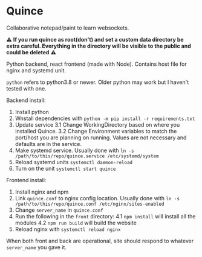 # Quince

Collaborative notepad/paint to learn websockets.

⚠️ **If you run quince as root(don't) and set a custom data directory be extra careful. Everything in the directory will be visible to the public and could be deleted** ⚠️

Python backend, react frontend (made with Node). Contains host file for nginx and systemd unit.

`python` refers to python3.8 or newer. Older python may work but I haven't tested with one.

Backend install:
1. Install python
2. Wnstall dependencies with `python -m pip install -r requirements.txt`
3. Update service
    3.1 Change WorkingDirectory based on where you installed Quince.
    3.2 Change Environment variables to match the port/host you are planning on running. Values are not necessary and defaults are in the service.
4. Make systemd service. Usually done with `ln -s /path/to/this/repo/quince.service /etc/systemd/system`
5. Reload systemd units `systemctl daemon-reload`
6. Turn on the unit `systemctl start quince`

Frontend install:
1. Install nginx and npm
2. Link `quince.conf` to nginx config location. Usually done with `ln -s /path/to/this/repo/quince.conf /etc/nginx/sites-enabled`
3. Change `server_name` in `quince.conf`
4. Run the following in the `front` directory:
    4.1 `npm install` will install all the modules
    4.2 `npm run build` will build the website
5. Reload nginx with `systemctl reload nginx`

When both front and back are operational, site should respond to whatever `server_name` you gave it.
